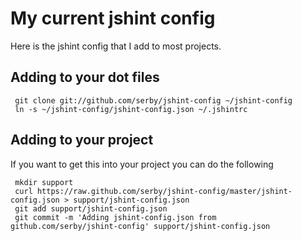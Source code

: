 # My current jshint config
Here is the jshint config that I add to most projects.

## Adding to your dot files

     git clone git://github.com/serby/jshint-config ~/jshint-config
     ln -s ~/jshint-config/jshint-config.json ~/.jshintrc

## Adding to your project

If you want to get this into your project you can do the following

     mkdir support
     curl https://raw.github.com/serby/jshint-config/master/jshint-config.json > support/jshint-config.json
     git add support/jshint-config.json
     git commit -m 'Adding jshint-config.json from github.com/serby/jshint-config' support/jshint-config.json
